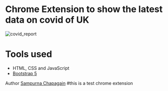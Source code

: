 Chrome Extension to show the latest data on covid of UK
=======
![covid_report](https://user-images.githubusercontent.com/11813341/152206544-8e629f40-bf26-4623-8a75-9621183fd0b5.gif)

# Tools used #
* HTML, CSS and JavaScript
* [Bootstrap 5](https://getbootstrap.com/docs/5.0/getting-started/introduction/)


Author [Sampurna Chapagain](https://twitter.com/saam_codes)
# t h i s   i s   a   t e s t   c h r o m e   e x t e n s i o n  
 